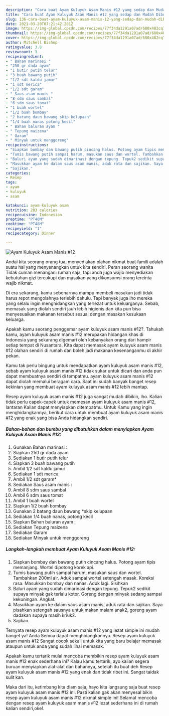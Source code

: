 ```yaml
---
description: "Cara buat Ayam Kuluyuk Asam Manis #12 yang sedap dan Mudah Dibuat"
title: "Cara buat Ayam Kuluyuk Asam Manis #12 yang sedap dan Mudah Dibuat"
slug: 136-cara-buat-ayam-kuluyuk-asam-manis-12-yang-sedap-dan-mudah-dibuat
date: 2021-03-20T07:21:42.201Z
image: https://img-global.cpcdn.com/recipes/77f34da1291a07ad/680x482cq70/ayam-kuluyuk-asam-manis-12-foto-resep-utama.jpg
thumbnail: https://img-global.cpcdn.com/recipes/77f34da1291a07ad/680x482cq70/ayam-kuluyuk-asam-manis-12-foto-resep-utama.jpg
cover: https://img-global.cpcdn.com/recipes/77f34da1291a07ad/680x482cq70/ayam-kuluyuk-asam-manis-12-foto-resep-utama.jpg
author: Mitchell Bishop
ratingvalue: 3.8
reviewcount: 3
recipeingredient:
- " Bahan marinasi "
- "250 gr dada ayam"
- "1 butir putih telur"
- "3 buah bawang putih"
- "1/2 sdt kaldu jamur"
- "1 sdt merica"
- "1/2 sdt garam"
- " Saus asam manis "
- "8 sdm saus sambal"
- "6 sdm saus tomat"
- "1 buah wortel"
- "1/2 buah bombay"
- "2 batang daun bawang skip kelupaan"
- "1/4 buah nanas potong kecil"
- " Bahan baluran ayam "
- " Tepung maizena"
- " Garam"
- " Minyak untuk menggoreng"
recipeinstructions:
- "Siapkan bombay dan bawang putih cincang halus. Potong ayam tipis memanjang. Wortel dipotong korek api."
- "Tumis bawang putih sampai harum, masukan saus dan wortel. Tambahkan 200ml air. Aduk sampai wortel setengah masak. Koreksi rasa. Masukkan bombay dan nanas. Aduk lagi. Sisihkan"
- "Baluri ayam yang sudah dimarinasi dengan tepung. Tepuk2 sedikit supaya minyak gak terlalu kotor. Goreng dengan minyak sedang sampai kekuningan. Angkat."
- "Masukkan ayam ke dalam saus asam manis, aduk rata dan sajikan. Saya pisahkan setengah sausnya untuk makan malam anak2, goreng ayam dadakan supaya masih kriuk2."
- "Sajikan."
categories:
- Resep
tags:
- ayam
- kuluyuk
- asam

katakunci: ayam kuluyuk asam 
nutrition: 283 calories
recipecuisine: Indonesian
preptime: "PT40M"
cooktime: "PT48M"
recipeyield: "1"
recipecategory: Dinner

---
```



![Ayam Kuluyuk Asam Manis #12](https://img-global.cpcdn.com/recipes/77f34da1291a07ad/680x482cq70/ayam-kuluyuk-asam-manis-12-foto-resep-utama.jpg)

Andai kita seorang orang tua, menyediakan olahan nikmat buat famili adalah suatu hal yang menyenangkan untuk kita sendiri. Peran seorang  wanita Tidak cuman menangani rumah saja, tapi anda juga wajib menyediakan kebutuhan gizi tercukupi dan masakan yang dikonsumsi orang tercinta wajib nikmat.

Di era  sekarang, kamu sebenarnya mampu membeli masakan jadi tidak harus repot mengolahnya terlebih dahulu. Tapi banyak juga lho mereka yang selalu ingin menghidangkan yang terlezat untuk keluarganya. Sebab, memasak yang diolah sendiri jauh lebih higienis dan kita pun bisa menyesuaikan makanan tersebut sesuai dengan masakan kesukaan keluarga. 



Apakah kamu seorang penggemar ayam kuluyuk asam manis #12?. Tahukah kamu, ayam kuluyuk asam manis #12 merupakan hidangan khas di Indonesia yang sekarang digemari oleh kebanyakan orang dari hampir setiap tempat di Nusantara. Kita dapat memasak ayam kuluyuk asam manis #12 olahan sendiri di rumah dan boleh jadi makanan kesenanganmu di akhir pekan.

Kamu tak perlu bingung untuk mendapatkan ayam kuluyuk asam manis #12, sebab ayam kuluyuk asam manis #12 tidak sukar untuk dicari dan anda pun dapat membuatnya sendiri di tempatmu. ayam kuluyuk asam manis #12 dapat diolah memalui beragam cara. Saat ini sudah banyak banget resep kekinian yang membuat ayam kuluyuk asam manis #12 lebih mantap.

Resep ayam kuluyuk asam manis #12 juga sangat mudah dibikin, lho. Kalian tidak perlu capek-capek untuk memesan ayam kuluyuk asam manis #12, lantaran Kalian dapat menyiapkan ditempatmu. Untuk Kamu yang ingin menghidangkannya, berikut cara untuk membuat ayam kuluyuk asam manis #12 yang enak yang bisa Anda hidangkan sendiri.

<!--inarticleads1-->

##### Bahan-bahan dan bumbu yang dibutuhkan dalam menyiapkan Ayam Kuluyuk Asam Manis #12:

1. Gunakan  Bahan marinasi :
1. Siapkan 250 gr dada ayam
1. Sediakan 1 butir putih telur
1. Siapkan 3 buah bawang putih
1. Ambil 1/2 sdt kaldu jamur
1. Sediakan 1 sdt merica
1. Ambil 1/2 sdt garam*
1. Sediakan  Saus asam manis :
1. Ambil 8 sdm saus sambal
1. Ambil 6 sdm saus tomat
1. Ambil 1 buah wortel
1. Siapkan 1/2 buah bombay
1. Gunakan 2 batang daun bawang *skip kelupaan
1. Sediakan 1/4 buah nanas, potong kecil
1. Siapkan  Bahan baluran ayam :
1. Sediakan  Tepung maizena
1. Sediakan  Garam
1. Sediakan  Minyak untuk menggoreng




<!--inarticleads2-->

##### Langkah-langkah membuat Ayam Kuluyuk Asam Manis #12:

1. Siapkan bombay dan bawang putih cincang halus. Potong ayam tipis memanjang. Wortel dipotong korek api.
1. Tumis bawang putih sampai harum, masukan saus dan wortel. Tambahkan 200ml air. Aduk sampai wortel setengah masak. Koreksi rasa. Masukkan bombay dan nanas. Aduk lagi. Sisihkan
1. Baluri ayam yang sudah dimarinasi dengan tepung. Tepuk2 sedikit supaya minyak gak terlalu kotor. Goreng dengan minyak sedang sampai kekuningan. Angkat.
1. Masukkan ayam ke dalam saus asam manis, aduk rata dan sajikan. Saya pisahkan setengah sausnya untuk makan malam anak2, goreng ayam dadakan supaya masih kriuk2.
1. Sajikan.




Ternyata resep ayam kuluyuk asam manis #12 yang lezat simple ini mudah banget ya! Anda Semua dapat menghidangkannya. Resep ayam kuluyuk asam manis #12 Sangat cocok sekali untuk kita yang baru belajar memasak ataupun untuk anda yang sudah lihai memasak.

Apakah kamu tertarik mulai mencoba membikin resep ayam kuluyuk asam manis #12 enak sederhana ini? Kalau kamu tertarik, ayo kalian segera buruan menyiapkan alat-alat dan bahannya, setelah itu buat deh Resep ayam kuluyuk asam manis #12 yang enak dan tidak ribet ini. Sangat taidak sulit kan. 

Maka dari itu, ketimbang kita diam saja, hayo kita langsung saja buat resep ayam kuluyuk asam manis #12 ini. Pasti kalian gak akan menyesal bikin resep ayam kuluyuk asam manis #12 nikmat simple ini! Selamat mencoba dengan resep ayam kuluyuk asam manis #12 lezat sederhana ini di rumah kalian sendiri,oke!.

